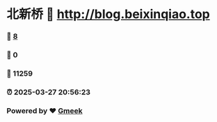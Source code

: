 # 北新桥 :link: http://blog.beixinqiao.top 
### :page_facing_up: [8](http://blog.beixinqiao.top/tag.html) 
### :speech_balloon: 0 
### :hibiscus: 11259 
### :alarm_clock: 2025-03-27 20:56:23 
### Powered by :heart: [Gmeek](https://github.com/Meekdai/Gmeek)
